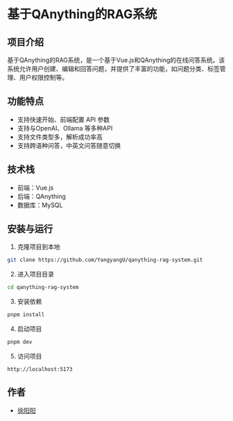 # 基于QAnything的RAG系统

## 项目介绍

基于QAnything的RAG系统，是一个基于Vue.js和QAnything的在线问答系统。该系统允许用户创建、编辑和回答问题，并提供了丰富的功能，如问题分类、标签管理、用户权限控制等。

## 功能特点

- 支持快速开始、前端配置 API 参数
- 支持与OpenAI、Ollama 等多种API
- 支持文件类型多，解析成功率高
- 支持跨语种问答，中英文问答随意切换

## 技术栈

- 前端：Vue.js
- 后端：QAnything
- 数据库：MySQL

## 安装与运行

1. 克隆项目到本地

```bash
git clone https://github.com/YangyangU/qanything-rag-system.git
```

2. 进入项目目录

```bash
cd qanything-rag-system
```

3. 安装依赖

```bash
pnpm install
```

4. 启动项目

```bash
pnpm dev
```

5. 访问项目

`http://localhost:5173`

## 作者

- [徐阳阳](https://github.com/YangyangU)
